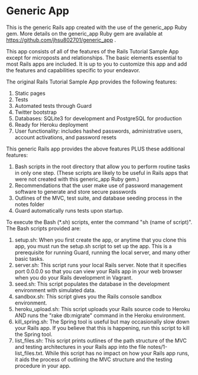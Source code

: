 # Generic App

This is the generic Rails app created with the use of the generic_app Ruby 
gem.  More details on the generic_app Ruby gem are available at 
https://github.com/jhsu802701/generic_app .

This app consists of all of the features of the Rails Tutorial Sample App 
except for microposts and relationships.  The basic elements essential to 
most Rails apps are included.  It is up to you to customize this app and 
add the features and capabilities specific to your endeavor.

The original Rails Tutorial Sample App provides the following features:

1. Static pages
2. Tests
3. Automated tests through Guard
4. Twitter bootstrap
5. Databases: SQLite3 for development and PostgreSQL for production
6. Ready for Heroku deployment
7. User functionality: includes hashed passwords, administrative users, 
account activations, and password resets

This generic Rails app provides the above features PLUS these additional 
features:

1. Bash scripts in the root directory that allow you to perform routine 
tasks in only one step.  (These scripts are likely to be useful in Rails 
apps that were not created with this generic_app Ruby gem.)
2. Recommendations that the user make use of password management software 
to generate and store secure passwords
3. Outlines of the MVC, test suite, and database seeding process in the 
notes folder
4. Guard automatically runs tests upon startup.

To execute the Bash (*.sh) scripts, enter the command "sh (name of script)".  
The Bash scripts provided are:

1. setup.sh: When you first create the app, or anytime that you clone 
this app, you must run the setup.sh script to set up the app.  This is a 
prerequisite for running Guard, running the local server, and many other 
basic tasks.
2. server.sh: This script runs your local Rails server.  Note that it 
specifies port 0.0.0.0 so that you can view your Rails app in your web 
browser when you do your Rails development in Vagrant.
3. seed.sh: This script populates the database in the development environment 
with simulated data.
4. sandbox.sh: This script gives you the Rails console sandbox environment.
5. heroku_upload.sh: This script uploads your Rails source code to Heroku 
AND runs the "rake db:migrate" command in the Heroku environment.
6. kill_spring.sh: The Spring tool is useful but may occasionally slow 
down your Rails app.  If you believe that this is happening, run this script 
to kill the Spring tool.
7. list_files.sh: This script prints outlines of the path structure of 
the MVC and testing architectures in your Rails app into the file 
notes/1-list_files.txt.  While this script has no impact on how your Rails 
app runs, it aids the process of outlining the MVC structure and the testing 
procedure in your app.
